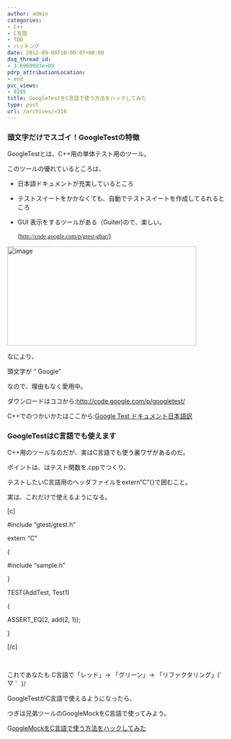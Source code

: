 ```yaml
---
author: admin
categories:
- C++
- C言語
- TDD
- ハッキング
date: 2012-09-08T10:00:07+00:00
dsq_thread_id:
- 3.6960993e+09
pdrp_attributionLocation:
- end
pvc_views:
- 8285
title: GoogleTestをC言語で使う方法をハックしてみた
type: post
url: /archives/=316
---
```


### 頭文字だけでスゴイ！GoogleTestの特徴

GoogleTestとは、C++用の単体テスト用のツール。
  
このツールの優れているところは、

  * 日本語ドキュメントが充実しているところ
  * テストスイートをかかなくても、自動でテストスイートを作成してるれるところ
  * GUI 表示をするツールがある（Guiter)ので、楽しい。
  
    (<span style="font-family: Verdana;"><a href="http://code.google.com/p/gtest-gbar/">http://code.google.com/p/gtest-gbar/</a></span>)

[<img style="background-image: none; padding-left: 0px; padding-right: 0px; display: inline; padding-top: 0px; border-width: 0px;" title="image" src="http://hmi-me.ciao.jp/wordpress/wp-content/uploads/image_thumb6.png" alt="image" width="433" height="227" border="0" />][1]

なにより、

<p class="caution6">
  頭文字が “ Google”
</p>

なので、理由もなく愛用中。

ダウンロードはココから:<http://code.google.com/p/googletest/>
  
C++でのつかいかたはここから:[Google Test ドキュメント日本語訳][2]

### GoogleTestはC言語でも使えます

C++用のツールなのだが、実はC言語でも使う裏ワザがあるのだ。

ポイントは、はテスト関数を.cppでつくり、
  
テストしたいC言語用のヘッダファイルをextern&#8221;C&#8221;{}で囲むこと。
  
実は、これだけで使えるようになる。

[c]
  
#include &#8220;gtest/gtest.h&#8221;

extern &#8220;C&#8221;
  
{
  
#include &#8220;sample.h&#8221;
  
}

TEST(AddTest, Test1)
  
{
  
ASSERT_EQ(2, add(2, 1));
  
}
  
[/c]

&nbsp;

これであなたも C言語で「レッド」→ 「グリーン」→ 「リファクタリング」(゜ ▽ ゜)/

GoogleTestがC言語で使えるようになったら、
  
つぎは兄弟ツールのGoogleMockをC言語で使ってみよう。

G[oogleMockをC言語で使う方法をハックしてみた][3]

 [1]: http://hmi-me.ciao.jp/wordpress/wp-content/uploads/image6.png
 [2]: http://opencv.jp/googletestdocs/
 [3]: https://futurismo.biz/archives/306 "GoogleMockをC言語で使う方法をハックしてみた"